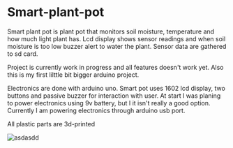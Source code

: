 # Smart-plant-pot

Smart plant pot is plant pot that monitors soil moisture, temperature and how much light plant has. 
Lcd display shows sensor readings and when soil moisture is too low buzzer alert to water the plant.
Sensor data are gathered to sd card.

Project is currently work in progress and all features doesn't work yet.
Also this is my first lilttle bit bigger arduino project.

Electronics are done with arduino uno. 
Smart pot uses 1602 lcd display, two buttons and passive buzzer for interaction with user. 
At start I was planing to power electronics using 9v battery, but I it isn't really a good option. 
Currently I am powering electronics through arduino usb port.

All plastic parts are 3d-printed

![asdasdd](images\SAM_4160.JPG)